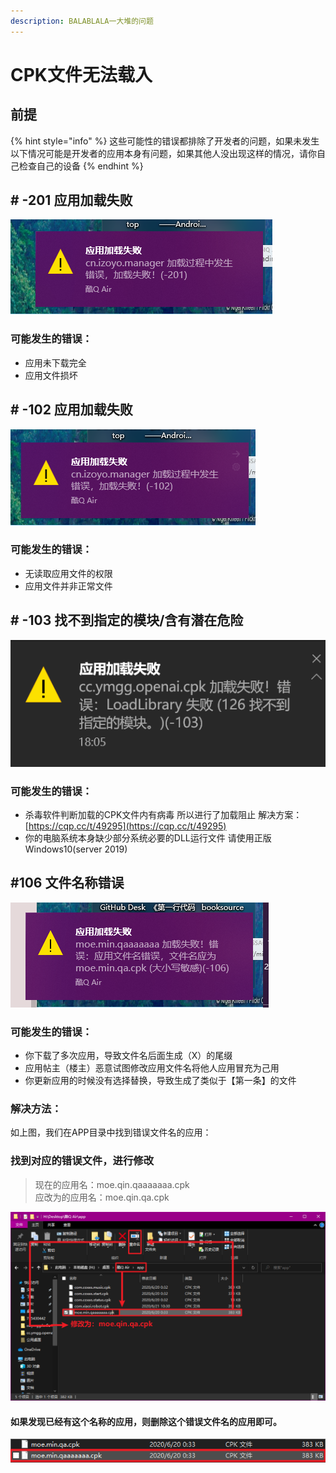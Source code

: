 ```yaml
---
description: BALABLALA一大堆的问题
---
```


# CPK文件无法载入

## 前提

{% hint style="info" %}
这些可能性的错误都排除了开发者的问题，如果未发生以下情况可能是开发者的应用本身有问题，如果其他人没出现这样的情况，请你自己检查自己的设备
{% endhint %}

## \# -201 应用加载失败

![](../.gitbook/assets/image%20%2854%29.png)

###  可能发生的错误：

* 应用未下载完全
* 应用文件损坏

## \# -102 应用加载失败

![](../.gitbook/assets/image%20%2865%29.png)

###  可能发生的错误：

* 无读取应用文件的权限
* 应用文件并非正常文件

## \# -103 找不到指定的模块/含有潜在危险

![](../.gitbook/assets/image%20%2864%29.png)

### 可能发生的错误：

* 杀毒软件判断加载的CPK文件内有病毒 所以进行了加载阻止 解决方案：[https://cqp.cc/t/49295](https://cqp.cc/t/49295)
* 你的电脑系统本身缺少部分系统必要的DLL运行文件 请使用正版Windows10\(server 2019\)

##  \#106 文件名称错误

![](../.gitbook/assets/image%20%2858%29.png)

### 可能发生的错误：

* 你下载了多次应用，导致文件名后面生成（X）的尾缀
* 应用帖主（楼主）恶意试图修改应用文件名将他人应用冒充为己用
* 你更新应用的时候没有选择替换，导致生成了类似于【第一条】的文件

###  解决方法：

 如上图，我们在APP目录中找到错误文件名的应用：

###  找到对应的错误文件，进行修改

> 现在的应用名：moe.qin.qaaaaaaa.cpk  
> 应改为的应用名：moe.qin.qa.cpk

![](../.gitbook/assets/image%20%2861%29.png)

####  如果发现已经有这个名称的应用，则删除这个错误文件名的应用即可。

![&#x7EA2;&#x6846;&#x4E3A;&#x6587;&#x4EF6;&#x540D;&#x9519;&#x8BEF;&#x5E94;&#x7528;](../.gitbook/assets/image%20%2852%29.png)



